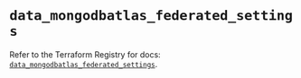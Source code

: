 # `data_mongodbatlas_federated_settings`

Refer to the Terraform Registry for docs: [`data_mongodbatlas_federated_settings`](https://registry.terraform.io/providers/mongodb/mongodbatlas/1.17.0/docs/data-sources/federated_settings).
